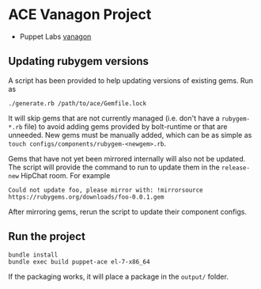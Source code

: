 # ACE Vanagon Project

- Puppet Labs [vanagon](https://github.com/puppetlabs/vanagon)

## Updating rubygem versions

A script has been provided to help updating versions of existing gems. Run as
```
./generate.rb /path/to/ace/Gemfile.lock
```

It will skip gems that are not currently managed (i.e. don't have a `rubygem-*.rb` file) to avoid
adding gems provided by bolt-runtime or that are unneeded. New gems must be manually added, which
can be as simple as `touch configs/components/rubygem-<newgem>.rb`.

Gems that have not yet been mirrored internally will also not be updated. The script will provide
the command to run to update them in the `release-new` HipChat room. For example
```
Could not update foo, please mirror with: !mirrorsource https://rubygems.org/downloads/foo-0.0.1.gem
```
After mirroring gems, rerun the script to update their component configs.

## Run the project

```
bundle install
bundle exec build puppet-ace el-7-x86_64
```

If the packaging works, it will place a package in the `output/` folder.
